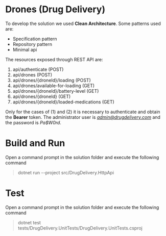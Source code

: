 
# Drones (Drug Delivery)
To develop the solution we used **Clean Architecture**. Some patterns used are:
 - Specification pattern
 - Repository pattern
 - Minimal api  

The resources exposed through REST API are:
1. api/authenticate (POST)
2. api/drones (POST)
3. api/drones/{droneId}/loading (POST)
4. api/drones/available-for-loading (GET)
5. api/drones/{droneId}/battery-level (GET)
6. api/drones/{droneId} (GET)
7. api/drones/{droneId}/loaded-medications (GET)

Only for the cases of (1) and (2) it is necessary to authenticate and obtain the **Bearer** token. The administrator user is *admin@drugdelivery.com* and the password is *Pa$W0rd*.

# Build and Run
Open a command prompt in the solution folder and execute the following command
> dotnet run --project src/DrugDelivery.HttpApi

# Test
Open a command prompt in the solution folder and execute the following command
> dotnet test tests/DrugDelivery.UnitTests/DrugDelivery.UnitTests.csproj